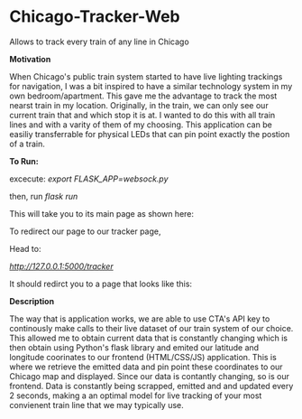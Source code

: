 # Chicago-Tracker-Web
Allows to track every train of any line in Chicago

**Motivation**

When Chicago's public train system started to have live lighting trackings for navigation, I was a bit inspired to have a similar technology system in my own bedroom/apartment. This gave me the advantage to track the most nearst train in my location. Originally, in the train, we can only see our current train that and which stop it is at. I wanted to do this with all train lines and with a varity of them of my choosing. This application can be easiliy transferrable for physical LEDs that can pin point exactly the postion of a train. 

**To Run:**

excecute:
*export FLASK_APP=websock.py*

then, run
*flask run*

This will take you to its main page as shown here:

To redirect our page to our tracker page, 

Head to: 

*http://127.0.0.1:5000/tracker*

It should redirct you to a page that looks like this:



**Description**

The way that is application works, we are able to use CTA's API key to continously make calls to their live dataset of our train system of our choice. This allowed me to obtain current data that is constantly changing which is then obtain using Python's flask library and emited our latitude and longitude coorinates to our frontend (HTML/CSS/JS) application. This is where we retrieve the emitted data and pin point these coordinates to our Chicago map and displayed.  Since our data is contantly changing, so is our frontend. Data is constantly being scrapped, emitted and and updated every 2 seconds, making a an optimal model for live tracking of your most convienent train line that we may typically use. 
